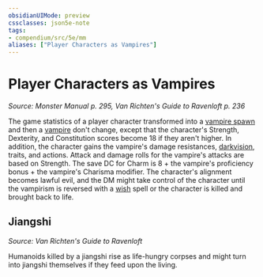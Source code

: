 ```yaml
---
obsidianUIMode: preview
cssclasses: json5e-note
tags:
- compendium/src/5e/mm
aliases: ["Player Characters as Vampires"]
---
```

# Player Characters as Vampires
*Source: Monster Manual p. 295, Van Richten's Guide to Ravenloft p. 236* 

The game statistics of a player character transformed into a [vampire spawn](compendium/bestiary/undead/vampire-spawn.md) and then a [vampire](compendium/bestiary/undead/vampire.md) don't change, except that the character's Strength, Dexterity, and Constitution scores become 18 if they aren't higher. In addition, the character gains the vampire's damage resistances, [darkvision](_senses.md#darkvision), traits, and actions. Attack and damage rolls for the vampire's attacks are based on Strength. The save DC for Charm is 8 + the vampire's proficiency bonus + the vampire's Charisma modifier. The character's alignment becomes lawful evil, and the DM might take control of the character until the vampirism is reversed with a [wish](compendium/spells/wish.md) spell or the character is killed and brought back to life.

## Jiangshi
_Source: Van Richten's Guide to Ravenloft_

Humanoids killed by a jiangshi rise as life-hungry corpses and might turn into jiangshi themselves if they feed upon the living.